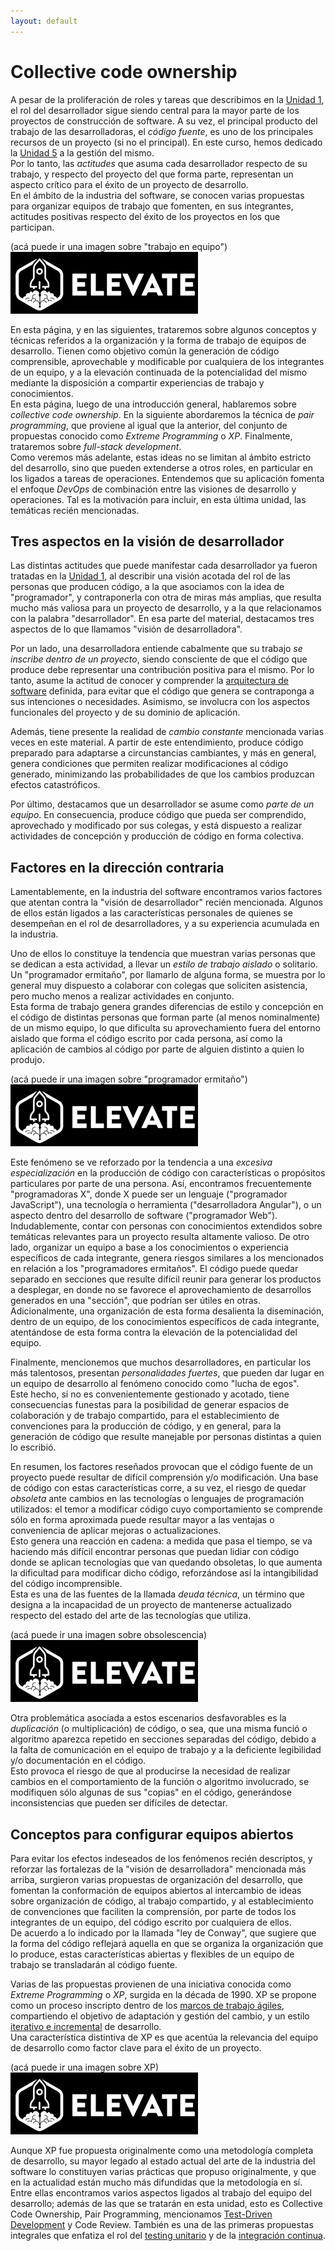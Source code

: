 ```yaml
---
layout: default
---
```


# Collective code ownership
A pesar de la proliferación de roles y tareas que describimos en la [Unidad 1](../programacion-a-desarrollo/construccion-tareas-roles), el rol del desarrollador sigue siendo central para la mayor parte de los proyectos de construcción de software. 
A su vez, el principal producto del trabajo de las desarrolladoras, el _código fuente_, es uno de los principales recursos de un proyecto (si no el principal). En este curso, hemos dedicado la [Unidad 5](../scm-git/scm-git.index) a la gestión del mismo.  
Por lo tanto, las _actitudes_ que asuma cada desarrollador respecto de su trabajo, y respecto del proyecto del que forma parte, representan un aspecto crítico para el éxito de un proyecto de desarrollo.   
En el ámbito de la industria del software, se conocen varias propuestas para organizar equipos de trabajo que fomenten, en sus integrantes, actitudes positivas respecto del éxito de los proyectos en los que participan.

(acá puede ir una imagen sobre "trabajo en equipo")  
![imagen sobre "trabajo en equipo"](../images/logoelevate.jpg)

En esta página, y en las siguientes, trataremos sobre algunos conceptos y técnicas referidos a la organización y la forma de trabajo de equipos de desarrollo. Tienen como objetivo común la generación de código comprensible, aprovechable y modificable por cualquiera de los integrantes de un equipo, y a la elevación continuada de la potencialidad del mismo mediante la disposición a compartir experiencias de trabajo y conocimientos.  
En esta página, luego de una introducción general, hablaremos sobre _collective code ownership_. En la siguiente abordaremos la técnica de _pair programming_, que proviene al igual que la anterior, del conjunto de propuestas conocido como _Extreme Programming_ o _XP_. Finalmente, trataremos sobre _full-stack development_.  
Como veremos más adelante, estas ideas no se limitan al ámbito estricto del desarrollo, sino que pueden extenderse a otros roles, en particular en los ligados a tareas de operaciones. 
Entendemos que su aplicación fomenta el enfoque _DevOps_ de combinación entre las visiones de desarrollo y operaciones. Tal es la motivación para incluir, en esta última unidad, las temáticas recién mencionadas.


## Tres aspectos en la visión de desarrollador
Las distintas actitudes que puede manifestar cada desarrollador ya fueron tratadas en la [Unidad 1](../programacion-a-desarrollo/programar-y-desarrollar), al describir una visión acotada del rol de las personas que producen código, a la que asociamos con la idea de "programador", y contraponerla con otra de miras más amplias, que resulta mucho más valiosa para un proyecto de desarrollo, y a la que relacionamos con la palabra "desarrollador".
En esa parte del material, destacamos tres aspectos de lo que llamamos "visión de desarrolladora".

Por un lado, una desarrolladora entiende cabalmente que su trabajo _se inscribe dentro de un proyecto_, siendo consciente de que el código que produce debe representar una contribución positiva para el mismo. 
Por lo tanto, asume la actitud de conocer y comprender la [arquitectura de software](../programacion-a-desarrollo/arquitectura-de-software) definida, para evitar que el código que genera se contraponga a sus intenciones o necesidades.
Asimismo, se involucra con los aspectos funcionales del proyecto y de su dominio de aplicación.

Además, tiene presente la realidad de _cambio constante_ mencionada varias veces en este material.
A partir de este entendimiento, produce código preparado para adaptarse a circunstancias cambiantes, y más en general, genera condiciones que permiten realizar modificaciones al código generado, minimizando las probabilidades de que los cambios produzcan efectos catastróficos.

Por último, destacamos que un desarrollador se asume como _parte de un equipo_.
En consecuencia, produce código que pueda ser comprendido, aprovechado y modificado por sus colegas, y está dispuesto a realizar actividades de concepción y producción de código en forma colectiva.


## Factores en la dirección contraria
Lamentablemente, en la industria del software encontramos varios factores que atentan contra la "visión de desarrollador" recién mencionada. Algunos de ellos están ligados a las características personales de quienes se desempeñan en el rol de desarrolladores, y a su experiencia acumulada en la industria.

Uno de ellos lo constituye la tendencia que muestran varias personas que se dedican a esta actividad, a llevar un _estilo de trabajo aislado_ o solitario. Un "programador ermitaño", por llamarlo de alguna forma, se muestra por lo general muy dispuesto a colaborar con colegas que soliciten asistencia, pero mucho menos a realizar actividades en conjunto.  
Esta forma de trabajo genera grandes diferencias de estilo y concepción en el código de distintas personas que forman parte (al menos nominalmente) de un mismo equipo, lo que dificulta su aprovechamiento fuera del entorno aislado que forma el código escrito por cada persona, así como la aplicación de cambios al código por parte de alguien distinto a quien lo produjo.

(acá puede ir una imagen sobre "programador ermitaño")  
![imagen sobre "programador ermitaño"](../images/logoelevate.jpg)

Este fenómeno se ve reforzado por la tendencia a una _excesiva especialización_ en la producción de código con características o propósitos particulares por parte de una persona. 
Así, encontramos frecuentemente "programadoras X", donde X puede ser un lenguaje ("programador JavaScript"), una tecnología o herramienta ("desarrolladora Angular"), o un aspecto dentro del desarrollo de software ("programador Web").  
Indudablemente, contar con personas con conocimientos extendidos sobre temáticas relevantes para un proyecto resulta altamente valioso. 
De otro lado, organizar un equipo a base a los conocimientos o experiencia específicos de cada integrante, genera riesgos similares a los mencionados en relación a los "programadores ermitaños". El código puede quedar separado en secciones que resulte difícil reunir para generar los productos a desplegar, en donde no se favorece el aprovechamiento de desarrollos generados en una "sección", que podrían ser útiles en otras.  
Adicionalmente, una organización de esta forma desalienta la diseminación, dentro de un equipo, de los conocimientos específicos de cada integrante, atentándose de esta forma contra la elevación de la potencialidad del equipo.

Finalmente, mencionemos que muchos desarrolladores, en particular los más talentosos, presentan _personalidades fuertes_, que pueden dar lugar en un equipo de desarrollo al fenómeno conocido como "lucha de egos".  
Este hecho, si no es convenientemente gestionado y acotado, tiene consecuencias funestas para la posibilidad de generar espacios de colaboración y de trabajo compartido, para el establecimiento de convenciones para la producción de código, y en general, para la generación de código que resulte manejable por personas distintas a quien lo escribió.

En resumen, los factores reseñados provocan que el código fuente de un proyecto puede resultar de difícil comprensión y/o modificación. 
Una base de código con estas características corre, a su vez, el riesgo de quedar _obsoleta_ ante cambios en las tecnologías o lenguajes de programación utilizados: el temor a modificar código cuyo comportamiento se comprende sólo en forma aproximada puede resultar mayor a las ventajas o conveniencia de aplicar mejoras o actualizaciones.  
Esto genera una reacción en cadena: a medida que pasa el tiempo, se va haciendo más difícil encontrar personas que puedan lidiar con código donde se aplican tecnologías que van quedando obsoletas, lo que aumenta la dificultad para modificar dicho código, reforzándose así la intangibilidad del código incomprensible.  
Esta es una de las fuentes de la llamada _deuda técnica_, un término que designa a la incapacidad de un proyecto de mantenerse actualizado respecto del estado del arte de las tecnologías que utiliza.

(acá puede ir una imagen sobre obsolescencia)  
![imagen sobre obsolescencia](../images/logoelevate.jpg)

Otra problemática asociada a estos escenarios desfavorables es la _duplicación_ (o multiplicación) de código, o sea, que una misma funció o algoritmo aparezca repetido en secciones separadas del código, debido a la falta de comunicación en el equipo de trabajo y a la deficiente legibilidad y/o documentación en el código.  
Esto provoca el riesgo de que al producirse la necesidad de realizar cambios en el comportamiento de la función o algoritmo involucrado, se modifiquen sólo algunas de sus "copias" en el código, generándose inconsistencias que pueden ser difíciles de detectar.


## Conceptos para configurar equipos abiertos
Para evitar los efectos indeseados de los fenómenos recién descriptos, y reforzar las fortalezas de la "visión de desarrolladora" mencionada más arriba, surgieron varias propuestas de organización del desarrollo, que fomentan la conformación de equipos abiertos al intercambio de ideas sobre organización de código, al trabajo compartido, y al establecimiento de convenciones que faciliten la comprensión, por parte de todos los integrantes de un equipo, del código escrito por cualquiera de ellos.  
De acuerdo a lo indicado por la llamada "ley de Conway", que sugiere que la forma del código reflejará aquella en que se organiza la organización que lo produce, estas características abiertas y flexibles de un equipo de trabajo se transladarán al código fuente.

Varias de las propuestas provienen de una iniciativa conocida como _Extreme Programming_ o _XP_, surgida en la década de 1990.
XP se propone como un proceso inscripto dentro de los [marcos de trabajo ágiles](../programacion-a-desarrollo/intro-agil), compartiendo el objetivo de adaptación y gestión del cambio, y un estilo [iterativo e incremental](./iterativo-incremental) de desarrollo.  
Una característica distintiva de XP es que acentúa la relevancia del equipo de desarrollo como factor clave para el éxito de un proyecto.

(acá puede ir una imagen sobre XP)  
![imagen sobre XP](../images/logoelevate.jpg)

Aunque XP fue propuesta originalmente como una metodología completa de desarrollo, su mayor legado al estado actual del arte de la industria del software lo constituyen varias prácticas que propuso originalmente, y que en la actualidad están mucho más difundidas que la metodología en sí.
Entre ellas encontramos varios aspectos ligados al trabajo del equipo del desarrollo; además de las que se tratarán en esta unidad, esto es Collective Code Ownership, Pair Programming, mencionamos [Test-Driven Development](../testing/testing-software/tdd) y Code Review. También es una de las primeras propuestas integrales que enfatiza el rol del [testing unitario](../testing/testing-software/testing-unitario) y de la [integración continua](../ci-cd/intro).



